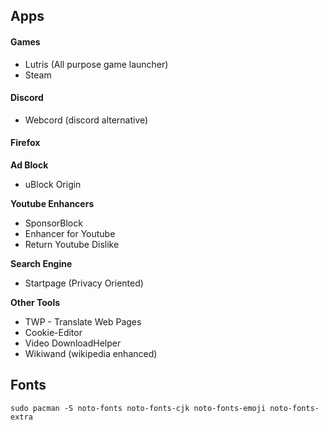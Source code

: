 
## Apps
#### Games
- Lutris (All purpose game launcher)
- Steam

#### Discord
- Webcord (discord alternative)
#### Firefox
**Ad Block**
- uBlock Origin

**Youtube Enhancers**
- SponsorBlock
- Enhancer for Youtube
- Return Youtube Dislike

**Search Engine**
- Startpage (Privacy Oriented)

**Other Tools**
- TWP - Translate Web Pages
- Cookie-Editor
- Video DownloadHelper
- Wikiwand (wikipedia enhanced)

## Fonts
```
sudo pacman -S noto-fonts noto-fonts-cjk noto-fonts-emoji noto-fonts-extra
```

